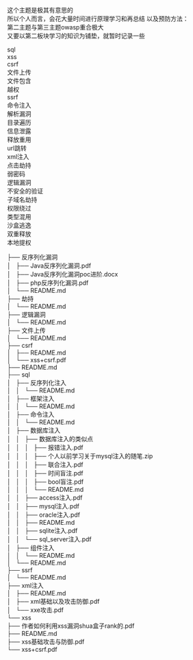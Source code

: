 这个主题是极其有意思的  
所以个人而言，会花大量时间进行原理学习和再总结  以及预防方法：  
第二主题与第三主题owasp重合极大  
又要以第二板块学习的知识为铺垫，就暂时记录一些  
  
sql  
xss  
csrf  
文件上传  
文件包含  
越权  
ssrf  
命令注入  
解析漏洞  
目录遍历  
信息泄露  
释放重用  
url跳转  
xml注入  
点击劫持  
弱密码  
逻辑漏洞  
不安全的验证  
子域名劫持  
权限绕过  
类型混用  
沙盒逃逸  
双重释放  
本地提权  
  
  
  
├── 反序列化漏洞  
│   ├── Java反序列化漏洞.pdf  
│   ├── Java反序列化漏洞poc进阶.docx  
│   ├── php反序列化漏洞.pdf  
│   └── README.md  
├── 劫持  
│   └── README.md  
├── 逻辑漏洞  
│   └── README.md  
├── 文件上传  
│   └── README.md  
├── csrf  
│   ├── README.md  
│   └── xss+csrf.pdf  
├── README.md  
├── sql  
│   ├── 反序列化注入  
│   │   └── README.md  
│   ├── 框架注入  
│   │   └── README.md  
│   ├── 命令注入  
│   │   └── README.md  
│   ├── 数据库注入  
│   │   ├── 数据库注入的类似点  
│   │   │   ├── 报错注入.pdf  
│   │   │   ├── 个人以前学习关于mysql注入的随笔.zip  
│   │   │   ├── 联合注入.pdf  
│   │   │   ├── 时间盲注.pdf  
│   │   │   ├── bool盲注.pdf  
│   │   │   └── README.md  
│   │   ├── access注入.pdf  
│   │   ├── mysql注入.pdf  
│   │   ├── oracle注入.pdf  
│   │   ├── README.md  
│   │   ├── sqlite注入.pdf  
│   │   └── sql_server注入.pdf  
│   ├── 组件注入  
│   │   └── README.md  
│   └── README.md  
├── ssrf  
│   └── README.md  
├── xml注入  
│   ├── README.md  
│   ├── xml基础以及攻击防御.pdf  
│   └── xxe攻击.pdf  
└── xss  
├── 作者如何利用xss漏洞shua盒子rank的.pdf  
├── README.md  
├── xss基础攻击与防御.pdf  
└── xss+csrf.pdf  
